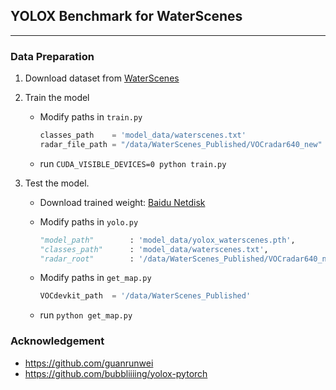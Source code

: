 ## YOLOX Benchmark for WaterScenes 
---


### Data Preparation
1. Download dataset from [WaterScenes](https://github.com/WaterScenes/WaterScenes)


2. Train the model
   * Modify paths in `train.py`

      ```python
      classes_path    = 'model_data/waterscenes.txt'
      radar_file_path = "/data/WaterScenes_Published/VOCradar640_new"
      ```

   * run `CUDA_VISIBLE_DEVICES=0 python train.py`

3. Test the model. 
   * Download trained weight: [Baidu Netdisk](https://pan.baidu.com/s/1vDjObptPZCwbZY0KY_OpBw?pwd=8ip1)

   * Modify paths in `yolo.py`

      ```python
      "model_path"        : 'model_data/yolox_waterscenes.pth',
      "classes_path"      : 'model_data/waterscenes.txt',
      "radar_root"        : '/data/WaterScenes_Published/VOCradar640_new',
      ```

   * Modify paths in `get_map.py`

      ```python
      VOCdevkit_path  = '/data/WaterScenes_Published'
      ```

   * run `python get_map.py`


### Acknowledgement
* https://github.com/guanrunwei
* https://github.com/bubbliiiing/yolox-pytorch
